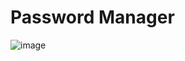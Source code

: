 # Password Manager
![image](https://user-images.githubusercontent.com/99766307/160476509-69bb2e5f-c801-43ab-89ee-9f3f514b549b.png)
